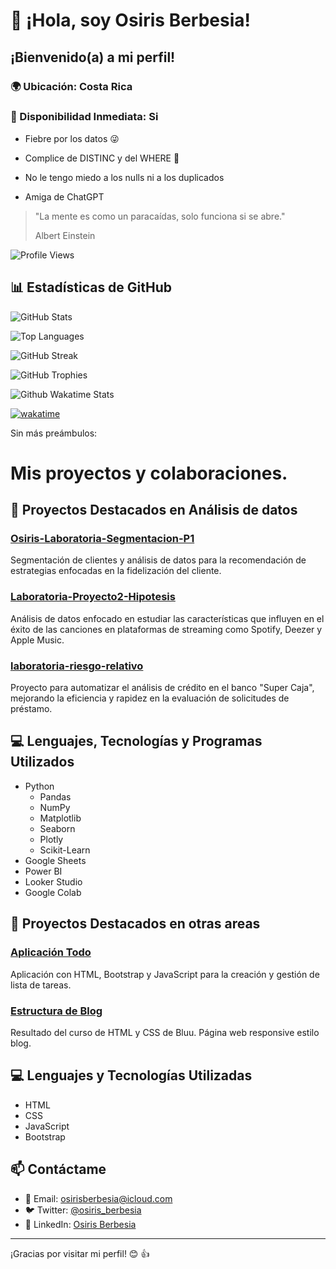 # 👋 ¡Hola, soy Osiris Berbesia!



## ¡Bienvenido(a) a mi perfil!

### 🌍 Ubicación: Costa Rica
### 💼 Disponibilidad Inmediata: Si



* Fiebre por los datos 😜

* Complice de DISTINC y del WHERE 🤝

* No le tengo miedo a los nulls ni a los duplicados

* Amiga de ChatGPT



>
> "La mente es como un paracaídas, solo funciona si se abre."
> 
> Albert Einstein

![Profile Views](https://komarev.com/ghpvc/?username=osirisberbesia&color=FF00FF&style=flat)


## 📊 Estadísticas de GitHub

![GitHub Stats](https://github-readme-stats.vercel.app/api?username=osirisberbesia&theme=radical&show_icons=true&bg_color=000000&title_color=FF00FF&text_color=00FFFF&icon_color=FFFF00)

![Top Languages](https://github-readme-stats.vercel.app/api/top-langs/?username=osirisberbesia&theme=radical&layout=compact&bg_color=000000&title_color=FF00FF&text_color=00FFFF&icon_color=FFFF00)

![GitHub Streak](https://github-readme-streak-stats.herokuapp.com/?user=osirisberbesia&theme=radical&background=000000&border=FF00FF&stroke=00FFFF&fire=FFFF00&ring=FFFF00)

![GitHub Trophies](https://github-profile-trophy.vercel.app/?username=osirisberbesia&theme=radical&background=000000&title=FF00FF&text=00FFFF&icon=FFFF00)

![Github Wakatime Stats](https://github-readme-stats.vercel.app/api/wakatime/?username=021ecccf-3437-498b-b624-e6bf233003dc&layout=compact&theme=default&link=https://www.github.com/osirisberbesia/)

[![wakatime](https://wakatime.com/badge/user/021ecccf-3437-498b-b624-e6bf233003dc.svg)](https://wakatime.com/@021ecccf-3437-498b-b624-e6bf233003dc)


Sin más preámbulos:


# Mis proyectos y colaboraciones. 



## 🚀 Proyectos Destacados en Análisis de datos

### [Osiris-Laboratoria-Segmentacion-P1](https://github.com/osirisberbesia/Osiris-Laboratoria-Segmentacion-P1)
Segmentación de clientes y análisis de datos para la recomendación de estrategias enfocadas en la fidelización del cliente.

### [Laboratoria-Proyecto2-Hipotesis](https://github.com/osirisberbesia/Laboratoria-Proyecto2-Hipotesis)
Análisis de datos enfocado en estudiar las características que influyen en el éxito de las canciones en plataformas de streaming como Spotify, Deezer y Apple Music.

### [laboratoria-riesgo-relativo](https://github.com/osirisberbesia/laboratoria-riesgo-relativo)
Proyecto para automatizar el análisis de crédito en el banco "Super Caja", mejorando la eficiencia y rapidez en la evaluación de solicitudes de préstamo.

## 💻 Lenguajes, Tecnologías y Programas Utilizados
- Python
  - Pandas  
  - NumPy
  - Matplotlib
  - Seaborn
  - Plotly
  - Scikit-Learn
- Google Sheets
- Power BI
- Looker Studio
- Google Colab

## 🚀 Proyectos Destacados en otras areas

### [Aplicación Todo](https://github.com/osirisberbesia/app_todo_basic)
Aplicación con HTML, Bootstrap y JavaScript para la creación y gestión de lista de tareas.

### [Estructura de Blog](https://github.com/osirisberbesia/blog_structure)
Resultado del curso de HTML y CSS de Bluu. Página web responsive estilo blog.

## 💻 Lenguajes y Tecnologías Utilizadas
- HTML
- CSS
- JavaScript
- Bootstrap

## 📫 Contáctame
- 📧 Email: [osirisberbesia@icloud.com](mailto:osirisberbesia@icloud.com)
- 🐦 Twitter: [@osiris_berbesia](https://twitter.com/osirisberbesia)
- 💼 LinkedIn: [Osiris Berbesia](https://linkedin.com/in/osirisberbesia)

---

¡Gracias por visitar mi perfil! 😊 👍
